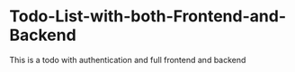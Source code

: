 # Todo-List-with-both-Frontend-and-Backend
This is a todo with authentication and full frontend and backend
